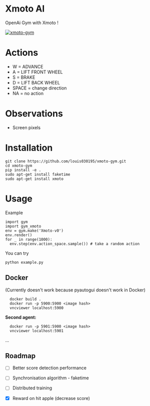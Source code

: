 # Xmoto AI

OpenAi Gym with Xmoto !

[![xmoto-gym](https://img.youtube.com/vi/GL6iTVeh19I/0.jpg)](https://www.youtube.com/watch?v=GL6iTVeh19I)


# Actions
 - W = ADVANCE
 - A = LIFT FRONT WHEEL
 - S = BRAKE
 - D = LIFT BACK WHEEL
 - SPACE = change direction
 - NA = no action

  # Observations
  - Screen pixels



  # Installation

  ```
  git clone https://github.com/louis030195/xmoto-gym.git
  cd xmoto-gym
  pip install -e .
  sudo apt-get install faketime
  sudo apt-get install xmoto
  ```

  # Usage

  Example
  ```
  import gym
  import gym_xmoto
  env = gym.make('Xmoto-v0')
  env.render()
  for _ in range(1000):
    env.step(env.action_space.sample()) # take a random action
  ```

  You can try
  ```
  python example.py
  ```


  ## Docker
  (Currently doesn't work because pyautogui doesn't work in Docker)
  ```
	docker build .
	docker run -p 5900:5900 <image hash>
	vncviewer localhost:5900
  ```

  **Second agent:**
  ```
	docker run -p 5901:5900 <image hash>
	vncviewer localhost:5901
  ```

  ...

  ## Roadmap
  - [ ] Better score detection performance
  - [ ] Synchronisation algorithm - faketime
  - [ ] Distributed training
  - [x] Reward on hit apple (decrease score)

